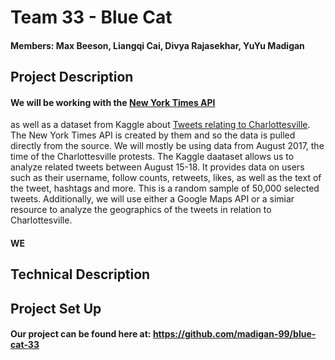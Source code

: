 # Team 33 - Blue Cat 
#### Members: Max Beeson, Liangqi Cai, Divya Rajasekhar, YuYu Madigan

## Project Description

#### We will be working with the [New York Times API](https://developer.nytimes.com/)
as well as a dataset from Kaggle about [Tweets relating to Charlottesville](https://www.kaggle.com/vincela9/charlottesville-on-twitter#aug17_sample.csv
). The New York Times API is created by them and so the data is pulled directly from the source. We will mostly be using data from
August 2017, the time of the Charlottesville protests. The Kaggle daataset allows us to analyze related tweets between August 15-18. It provides data on 
users such as their username, follow counts, retweets, likes, as well as the text of the tweet, hashtags and more. This is a random sample of 50,000 selected tweets.
Additionally, we will use either a Google Maps API or a simiar resource to analyze the geographics of the tweets in relation to Charlottesville. 

#### WE 
## Technical Description

## Project Set Up

#### Our project can be found here at: https://github.com/madigan-99/blue-cat-33



